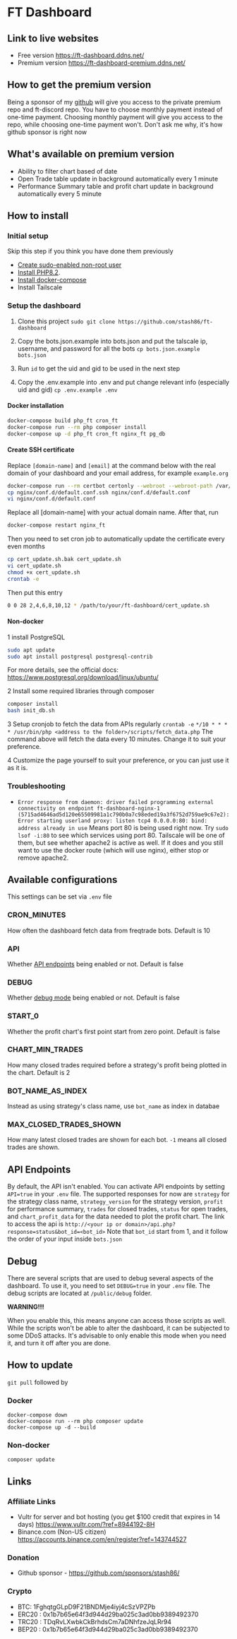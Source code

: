 # FT Dashboard

## Link to live websites

* Free version <https://ft-dashboard.ddns.net/>
* Premium version <https://ft-dashboard-premium.ddns.net/>

## How to get the premium version

Being a sponsor of my [github](#donation) will give you access to the private premium repo and ft-discord repo.
You have to choose monthly payment instead of one-time payment. Choosing monthly payment will give you access to the repo, while choosing one-time payment won't. Don't ask me why, it's how github sponsor is right now

## What's available on premium version

* Ability to filter chart based of date
* Open Trade table update in background automatically every 1 minute
* Performance Summary table and profit chart update in background automatically every 5 minute

## How to install

### Initial setup

Skip this step if you think you have done them previously

* [Create sudo-enabled non-root user](https://botacademy.ddns.net/2023/09/13/how-to-create-new-sudo-enabled-user/)
* [Install PHP8.2](https://botacademy.ddns.net/2023/09/13/install-php8-2-and-modules-on-ubuntu/).
* [Install docker-compose](https://botacademy.ddns.net/2023/09/13/how-to-install-docker-compose-on-ubuntu/)
* Install Tailscale

### Setup the dashboard

1. Clone this project `sudo git clone https://github.com/stash86/ft-dashboard`

2. Copy the bots.json.example into bots.json and put the talscale ip, username, and password for all the bots
`cp bots.json.example bots.json`

3. Run `id` to get the uid and gid to be used in the next step

4. Copy the .env.example into .env and put change relevant info (especially uid and gid)
`cp .env.example .env`

#### Docker installation

```bash
docker-compose build php_ft cron_ft
docker-compose run --rm php composer install
docker-compose up -d php_ft cron_ft nginx_ft pg_db
```

#### Create SSH certificate

Replace `[domain-name]` and `[email]` at the command below with the real domain of your dashboard and your email address, for example `example.org`

```bash
docker-compose run --rm certbot certonly --webroot --webroot-path /var/www/certbot/ -d [domain-name] --email [email] --agree-tos --no-eff-email
cp nginx/conf.d/default.conf.ssh nginx/conf.d/default.conf
vi nginx/conf.d/default.conf
```

Replace all [domain-name] with your actual domain name. After that, run

```bash
docker-compose restart nginx_ft
```

Then you need to set cron job to automatically update the certificate every even months

```bash
cp cert_update.sh.bak cert_update.sh
vi cert_update.sh
chmod +x cert_update.sh
crontab -e
```

Then put this entry

```bash
0 0 28 2,4,6,8,10,12 * /path/to/your/ft-dashboard/cert_update.sh
```

#### Non-docker

1 install PostgreSQL

```bash
sudo apt update
sudo apt install postgresql postgresql-contrib
```

For more details, see the official docs: <https://www.postgresql.org/download/linux/ubuntu/>

2 Install some required libraries through composer

```bash
composer install
bash init_db.sh
```

3 Setup cronjob to fetch the data from APIs regularly `crontab -e`
`*/10 * * * * /usr/bin/php <address to the folder>/scripts/fetch_data.php`
The command above will fetch the data every 10 minutes. Change it to suit your preference.

4 Customize the page yourself to suit your preference, or you can just use it as it is.

### Troubleshooting

* `Error response from daemon: driver failed programming external connectivity on endpoint ft-dashboard-nginx-1 (5715ad4646ad5d120e65509981a1c790b0a7c98eded19a3f6752d759ae9c67e2): Error starting userland proxy: listen tcp4 0.0.0.0:80: bind: address already in use`
Means port 80 is being used right now. Try `sudo lsof -i:80` to see which services using port 80. Tailscale will be one of them, but see whether apache2 is active as well. If it does and you still want to use the docker route (which will use nginx), either stop or remove apache2.

## Available configurations

This settings can be set via `.env` file

### CRON_MINUTES

How often the dashboard fetch data from freqtrade bots. Default is 10

### API

Whether [API endpoints](#api-endpoints) being enabled or not. Default is false

### DEBUG

Whether [debug mode](#debug) being enabled or not. Default is false

### START_0

Whether the profit chart's first point start from zero point. Default is false

### CHART_MIN_TRADES

How many closed trades required before a strategy's profit being plotted in the chart. Default is 2

### BOT_NAME_AS_INDEX

Instead as using strategy's class name, use `bot_name` as index in databae

### MAX_CLOSED_TRADES_SHOWN

How many latest closed trades are shown for each bot. `-1` means all closed trades are shown.

## API Endpoints

By default, the API isn't enabled. You can activate API endpoints by setting `API=true` in your `.env` file. The supported responses for now are `strategy` for the strategy class name, `strategy_version` for the strategy version, `profit` for performance summary, `trades` for closed trades, `status` for open trades, and `chart_profit_data` for the data needed to plot the profit chart.
The link to access the api is `http://<your ip or domain>/api.php?response=status&bot_id=<bot_id>`
Note that `bot_id` start from 1, and it follow the order of your input inside `bots.json`

## Debug

There are several scripts that are used to debug several aspects of the dashboard. To use it, you need to set `DEBUG=true` in your `.env` file. The debug scripts are located at `/public/debug` folder.

**WARNING!!!**

When you enable this, this means anyone can access those scripts as well. While the scripts won't be able to alter the dashboard, it can be subjected to some DDoS attacks. It's advisable to only enable this mode when you need it, and turn it off after you are done.

## How to update

`git pull` followed by

### Docker

```
docker-compose down
docker-compose run --rm php composer update
docker-compose up -d --build
```

### Non-docker

`composer update`

## Links

### Affiliate Links

* Vultr for server and bot hosting (you get $100 credit that expires in 14 days) <https://www.vultr.com/?ref=8944192-8H>
* Binance.com (Non-US citizen) <https://accounts.binance.com/en/register?ref=143744527>

### Donation

* Github sponsor - <https://github.com/sponsors/stash86/>

### Crypto

* BTC: 1FghqtgGLpD9F21BNDMje4iyj4cSzVPZPb
* ERC20 : 0x1b7b65e64f3d944d29ba025c3ad0bb9389492370
* TRC20 : TDqRvLXwbkCkBrhdsCm7aDNhfzeJqLRr94
* BEP20 : 0x1b7b65e64f3d944d29ba025c3ad0bb9389492370
